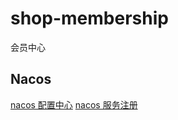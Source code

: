 # shop-membership
会员中心

## Nacos
[nacos 配置中心](https://github.com/alibaba/spring-cloud-alibaba/wiki/Nacos-config)
[nacos 服务注册](https://github.com/alibaba/spring-cloud-alibaba/wiki/Nacos-discovery)

